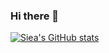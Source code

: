 ### Hi there 👋


[![Siea's GitHub stats](https://github-readme-stats.vercel.app/api?username=sieadev&theme=radical)](https://github.com/anuraghazra/github-readme-stats)

<!--
**sieadev/sieadev** is a ✨ _special_ ✨ repository because its `README.md` (this file) appears on your GitHub profile.

Here are some ideas to get you started:

- 🔭 I’m currently working on ...
- 🌱 I’m currently learning ...
- 👯 I’m looking to collaborate on ...
- 🤔 I’m looking for help with ...
- 💬 Ask me about ...
- 📫 How to reach me: ...
- 😄 Pronouns: ...
- ⚡ Fun fact: ...
-->
